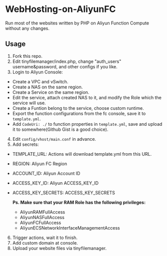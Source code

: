 # WebHosting-on-AliyunFC
Run most of the websites written by PHP on Aliyun Function Compute without any changes.

## Usage
1. Fork this repo.
2. Edit tinyfilemanager/index.php, change "auth_users" username&password, and other configs if you like.
3. Login to Aliyun Console:
  * Create a VPC and vSwitch.
  * Create a NAS on the same region.
  * Create a Service on the same region.
  * Edit the service, attach created NAS to it, and modify the Role which the service will use.
  * Create a Funtion belong to the service, choose custom runtime.
  * Export the function configurations from the fc console, save it to `template.yml`.
  * Add `CodeUri: ./` to function properties in `template.yml`, save and upload it to somewhere(Github Gist is a good choice).
4. Edit `config/vhost/main.conf` in advance.
5. Add secrets:
  * TEMPLATE_URL: Actions will download template.yml from this URL.
  * REGION: Aliyun FC Region
  * ACCOUNT_ID: Aliyun Account ID
  * ACCESS_KEY_ID: Aliyun ACCESS_KEY_ID
  * ACCESS_KEY_SECRETS: ACCESS_KEY_SECRETS

    **Ps.  Make sure that your RAM Role has the following privileges:**
    * AliyunRAMFullAccess
    * AliyunNASFullAccess
    * AliyunFCFullAccess
    * AliyunECSNetworkInterfaceManagementAccess
6. Trigger actions, wait it to finish.
7. Add custom domain at console.
8. Upload your website files via tinyfilemanager.